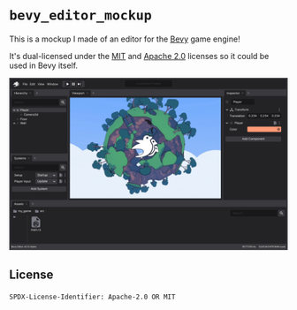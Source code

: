 # `bevy_editor_mockup`

This is a mockup I made of an editor for the [Bevy](https://bevyengine.org/) game engine!

It's dual-licensed under the [MIT](LICENSE-MIT) and [Apache 2.0](LICENSE-APACHE) licenses so it could be used in Bevy itself.

![editor mockup screenshot](./inkscape_workspace.svg)

## License

`SPDX-License-Identifier: Apache-2.0 OR MIT`
